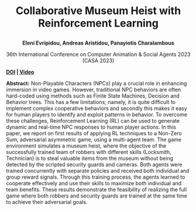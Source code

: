 **<p align ="center">Collaborative Museum Heist with Reinforcement Learning</p>**
===========================================================
**<p align ="center">Eleni Evripidou, Andreas Aristidou, Panayiotis Charalambous</p>**

<p align ="center">36th International Conference on Computer Animation & Social Agents 2023 (CASA 2023)</p>

**[DOI](https://doi.org/10.1002/cav.2158) | [Video](https://www.youtube.com/watch?v=-yjui8z7JCw&ab_channel=EleniEvripidou)**

**Abstract:**
Non-Playable Characters (NPCs) play a crucial role in enhancing immersion in video games. However, traditional NPC behaviors are often hard-coded using methods such as Finite State Machines, Decision and Behavior trees. This has a few limitations; namely, it is quite difficult to implement complex cooperative behaviors and secondly this makes it easy for human players to identify and exploit patterns in behavior. To overcome these challenges, Reinforcement Learning (RL) can be used to generate dynamic and real-time NPC responses to human player actions. In this paper, we report on first results of applying RL techniques to a Non-Zero Sum, adversarial asymmetric game, using a multi-agent team. The game environment simulates a museum heist, where the objective of the successfully trained team of robbers with different skills (Locksmith, Technician) is to steal valuable items from the museum without being detected by the scripted security guards and cameras. Both agents were trained concurrently with separate policies and received both individual and group reward signals. Through this training process, the agents learned to cooperate effectively and use their skills to maximize both individual and team benefits. These results demonstrate the feasibility of realizing the full game where both robbers and security guards are trained at the same time to achieve their adversarial goals.
